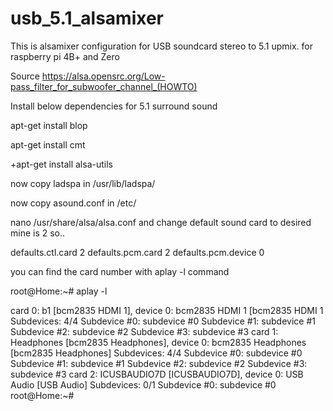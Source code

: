 # usb_5.1_alsamixer

This is alsamixer configuration for USB soundcard stereo to 5.1 upmix. for raspberry pi 4B+ and Zero

Source https://alsa.opensrc.org/Low-pass_filter_for_subwoofer_channel_(HOWTO)

Install below dependencies for 5.1 surround sound

apt-get install blop

apt-get install cmt

+apt-get install alsa-utils

now copy ladspa in /usr/lib/ladspa/

now copy asound.conf in /etc/

nano /usr/share/alsa/alsa.conf and change default sound card to desired mine is 2 so..


defaults.ctl.card 2
defaults.pcm.card 2
defaults.pcm.device 0


you can find the card number with aplay -l command

 root@Home:~# aplay -l
 
 card 0: b1 [bcm2835 HDMI 1], device 0: bcm2835 HDMI 1 [bcm2835 HDMI 1
  Subdevices: 4/4
  Subdevice #0: subdevice #0
  Subdevice #1: subdevice #1
  Subdevice #2: subdevice #2
  Subdevice #3: subdevice #3
card 1: Headphones [bcm2835 Headphones], device 0: bcm2835 Headphones [bcm2835 Headphones]
  Subdevices: 4/4
  Subdevice #0: subdevice #0
  Subdevice #1: subdevice #1
  Subdevice #2: subdevice #2
  Subdevice #3: subdevice #3
card 2: ICUSBAUDIO7D [ICUSBAUDIO7D], device 0: USB Audio [USB Audio]
  Subdevices: 0/1
  Subdevice #0: subdevice #0
root@Home:~#


